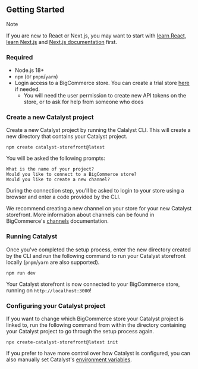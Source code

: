 ## Getting Started

> [!NOTE]
> If you are new to React or Next.js, you may want to start with [learn React](https://react.dev/learn), [learn Next.js](https://nextjs.org/learn-pages-router/basics/create-nextjs-app) and [Next.js documentation](https://nextjs.org/docs) first.

### Required
* Node.js 18+
* `npm` (or `pnpm`/`yarn`)
* Login access to a BigCommerce store. You can create a trial store [here](https://www.bigcommerce.com/start-your-trial/) if needed.
    * You will need the user permission to create new API tokens on the store, or to ask for help from someone who does

### Create a new Catalyst project

Create a new Catalyst project by running the Calalyst CLI. This will create a new directory that contains your Catalyst project.

```
npm create catalyst-storefront@latest
```

You will be asked the following prompts:

```
What is the name of your project?
Would you like to connect to a BigCommerce store?
Would you like to create a new channel?
```

During the connection step, you'll be asked to login to your store using a browser and enter a code provided by the CLI.

We recommend creating a new channel on your store for your new Catalyst storefront. More information about channels can be found in BigCommerce's [channels](https://developer.bigcommerce.com/docs/integrations/channels) documentation.

### Running Catalyst

Once you've completed the setup process, enter the new directory created by the CLI and run the following command to run your Catalyst storefront locally (`pnpm`/`yarn` are also supported).

```
npm run dev
```

Your Catalyst storefront is now connected to your BigCommerce store, running on `http://localhost:3000`!

### Configuring your Catalyst project

If you want to change which BigCommerce store your Catalyst project is linked to, run the following command 
from within the directory containing your Catalyst project to go through the setup process again.


```
npx create-catalyst-storefront@latest init
```

If you prefer to have more control over how Catalyst is configured, you can also manually set Catalyst's [environment variables]().